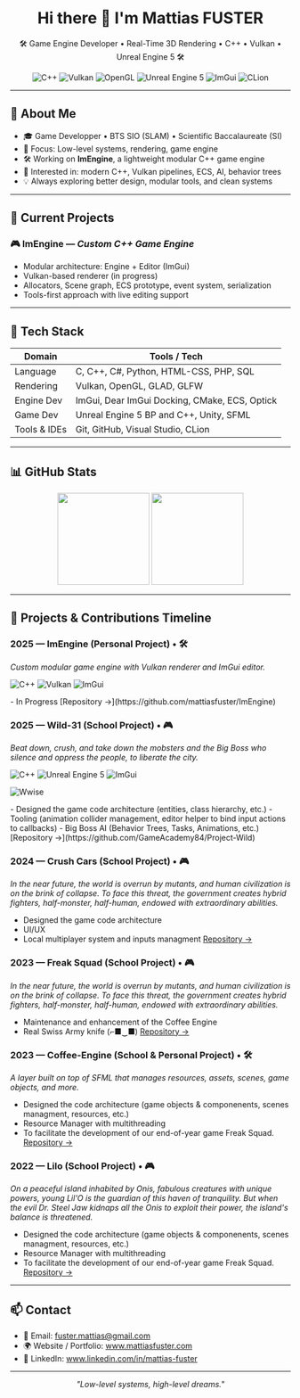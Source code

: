 <h1 align="center">Hi there 👋 I'm Mattias FUSTER</h1>

<p align="center">
  🛠️ Game Engine Developer • Real-Time 3D Rendering • C++ • Vulkan • Unreal Engine 5 🛠️
</p>

<p align="center">
  <img src="https://img.shields.io/badge/C%2B%2B-17%2F20-blue.svg" alt="C++"/>
  <img src="https://img.shields.io/badge/Vulkan-API-red" alt="Vulkan"/>
  <img src="https://img.shields.io/badge/OpenGL-Graphics-green.svg" alt="OpenGL"/>
  <img src="https://img.shields.io/badge/Unreal%20Engine-5-black?logo=unrealengine" alt="Unreal Engine 5"/>
  <img src="https://img.shields.io/badge/ImGui-Docking-yellow" alt="ImGui"/>
  <img src="https://img.shields.io/badge/CLion-IDE-green?logo=jetbrains" alt="CLion"/>
</p>

---

## 🧠 About Me

- 🎓 Game Developper • BTS SIO (SLAM) • Scientific Baccalaureate (SI)
- 🧱 Focus: Low-level systems, rendering, game engine
- 🛠️ Working on **ImEngine**, a lightweight modular C++ game engine
- 🧪 Interested in: modern C++, Vulkan pipelines, ECS, AI, behavior trees
- 💡 Always exploring better design, modular tools, and clean systems

---

## 🔧 Current Projects

### 🎮 ImEngine — *Custom C++ Game Engine*
- Modular architecture: Engine + Editor (ImGui)
- Vulkan-based renderer (in progress)
- Allocators, Scene graph, ECS prototype, event system, serialization
- Tools-first approach with live editing support

---

## 🧰 Tech Stack

| Domain            | Tools / Tech                                                                 |
|-------------------|------------------------------------------------------------------------------|
| Language          | C, C++, C#, Python, HTML-CSS, PHP, SQL                                       |
| Rendering         | Vulkan, OpenGL, GLAD, GLFW                                                   |
| Engine Dev        | ImGui, Dear ImGui Docking, CMake, ECS, Optick                                |
| Game Dev          | Unreal Engine 5 BP and C++, Unity, SFML                                      |
| Tools & IDEs      | Git, GitHub, Visual Studio, CLion                                            |

---

## 📊 GitHub Stats

<p align="center">
  <img src="https://github-readme-stats.vercel.app/api?username=mattiasfuster&show_icons=true&theme=tokyonight&count_private=true&hide_title=true" height="165">
  <img src="https://github-readme-stats.vercel.app/api/top-langs/?username=mattiasfuster&layout=compact&theme=tokyonight" height="165">
</p>

---

## 📅 Projects & Contributions Timeline

### 2025 — **ImEngine** (Personal Project) • 🛠️
*Custom modular game engine with Vulkan renderer and ImGui editor.*
<p align="left">
  <img src="https://img.shields.io/badge/C%2B%2B-17%2F20-blue.svg" alt="C++"/>
  <img src="https://img.shields.io/badge/Vulkan-API-red" alt="Vulkan"/>
  <img src="https://img.shields.io/badge/ImGui-Docking-yellow" alt="ImGui"/>
</p>
- In Progress
[Repository →](https://github.com/mattiasfuster/ImEngine)

### 2025 — **Wild-31** (School Project) • 🎮
*Beat down, crush, and take down the mobsters and the Big Boss who silence and oppress the people, to liberate the city.*  
<p align="left">
  <img src="https://img.shields.io/badge/C%2B%2B-17%2F20-blue.svg" alt="C++"/>
  <img src="https://img.shields.io/badge/Unreal%20Engine-5-black?logo=unrealengine" alt="Unreal Engine 5"/>
  <img src="https://img.shields.io/badge/ImGui-Docking-yellow" alt="ImGui"/>

  ![Wwise](https://img.shields.io/badge/Wwise-sound-orange?logo=https%3A%2F%2Fraw.githubusercontent.com%2Fsomeuser%2Frepo%2Fmain%2Fwwise-logo.svg&logoWidth=20)

</p>
- Designed the game code architecture (entities, class hierarchy, etc.)
- Tooling (animation collider management, editor helper to bind input actions to callbacks)
- Big Boss AI (Behavior Trees, Tasks, Animations, etc.)
[Repository →](https://github.com/GameAcademy84/Project-Wild)

### 2024 — **Crush Cars** (School Project) • 🎮
*In the near future, the world is overrun by mutants, and human civilization is on the brink of collapse.
To face this threat, the government creates hybrid fighters, half-monster, half-human, endowed with extraordinary abilities.*
- Designed the game code architecture
- UI/UX
- Local multiplayer system and inputs managment
[Repository →](https://github.com/GameAcademy84/Coffee_Engine)

### 2023 — **Freak Squad** (School Project) • 🎮
*In the near future, the world is overrun by mutants, and human civilization is on the brink of collapse.
To face this threat, the government creates hybrid fighters, half-monster, half-human, endowed with extraordinary abilities.*
- Maintenance and enhancement of the Coffee Engine
- Real Swiss Army knife (⌐■‿■)
[Repository →](https://github.com/GameAcademy84/Freak_Squad)

### 2023 — **Coffee-Engine** (School & Personal Project) • 🛠️
*A layer built on top of SFML that manages resources, assets, scenes, game objects, and more.*  
- Designed the code architecture (game objects & componenents, scenes managment, resources, etc.)
- Resource Manager with multithreading
- To facilitate the development of our end-of-year game Freak Squad.
[Repository →](https://github.com/GameAcademy84/Coffee_Engine)

### 2022 — **Lilo** (School Project) • 🎮
*On a peaceful island inhabited by Onis, fabulous creatures with unique powers, young Lil'O is the guardian of this haven of tranquility.
But when the evil Dr. Steel Jaw kidnaps all the Onis to exploit their power, the island's balance is threatened.*  
- Designed the code architecture (game objects & componenents, scenes managment, resources, etc.)
- Resource Manager with multithreading
- To facilitate the development of our end-of-year game Freak Squad.
[Repository →](https://github.com/GameAcademy84/Lilo_Project)

---

## 📫 Contact

- 📧 Email: fuster.mattias@gmail.com
- 🌍 Website / Portfolio: www.mattiasfuster.com
- 💼 LinkedIn: www.linkedin.com/in/mattias-fuster

---

<p align="center">
  <i>"Low-level systems, high-level dreams."</i>
</p>
